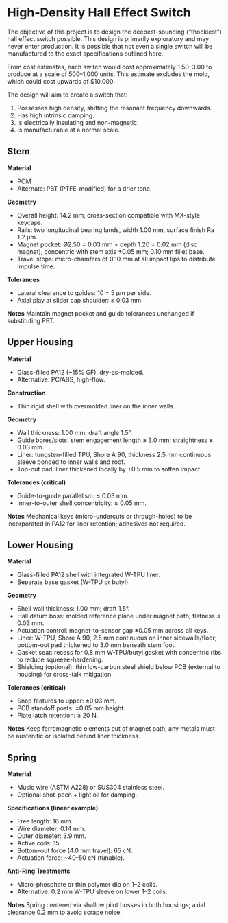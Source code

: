 # High-Density Hall Effect Switch

The objective of this project is to design the deepest-sounding (“thockiest”) hall effect switch possible. This design is primarily exploratory and may never enter production. It is possible that not even a single switch will be manufactured to the exact specifications outlined here.

From cost estimates, each switch would cost approximately $1.50–$3.00 to produce at a scale of 500–1,000 units. This estimate excludes the mold, which could cost upwards of $10,000.

The design will aim to create a switch that:
1. Possesses high density, shifting the resonant frequency downwards.
2. Has high intrinsic damping.
3. Is electrically insulating and non-magnetic.
4. Is manufacturable at a normal scale.

## Stem

**Material**

* POM
* Alternate: PBT (PTFE-modified) for a drier tone.

**Geometry**

* Overall height: 14.2 mm; cross-section compatible with MX-style keycaps.
* Rails: two longitudinal bearing lands, width 1.00 mm, surface finish Ra 1.2 µm.
* Magnet pocket: Ø2.50 ± 0.03 mm × depth 1.20 ± 0.02 mm (disc magnet), concentric with stem axis ±0.05 mm; 0.10 mm fillet base.
* Travel stops: micro-chamfers of 0.10 mm at all impact lips to distribute impulse time.

**Tolerances**

* Lateral clearance to guides: 10 ± 5 µm per side.
* Axial play at slider cap shoulder: ≤ 0.03 mm.

**Notes**
Maintain magnet pocket and guide tolerances unchanged if substituting PBT.

## Upper Housing

**Material**

* Glass-filled PA12 (\~15% GF), dry-as-molded.
* Alternative: PC/ABS, high-flow.

**Construction**

* Thin rigid shell with overmolded liner on the inner walls.

**Geometry**

* Wall thickness: 1.00 mm; draft angle 1.5°.
* Guide bores/slots: stem engagement length ≥ 3.0 mm; straightness ≤ 0.03 mm.
* Liner: tungsten-filled TPU, Shore A 90, thickness 2.5 mm continuous sleeve bonded to inner walls and roof.
* Top-out pad: liner thickened locally by +0.5 mm to soften impact.

**Tolerances (critical)**

* Guide-to-guide parallelism: ≤ 0.03 mm.
* Inner-to-outer shell concentricity: ≤ 0.05 mm.

**Notes**
Mechanical keys (micro-undercuts or through-holes) to be incorporated in PA12 for liner retention; adhesives not required.

## Lower Housing

**Material**

* Glass-filled PA12 shell with integrated W-TPU liner.
* Separate base gasket (W-TPU or butyl).

**Geometry**

* Shell wall thickness: 1.00 mm; draft 1.5°.
* Hall datum boss: molded reference plane under magnet path; flatness ≤ 0.03 mm.
* Actuation control: magnet-to-sensor gap ±0.05 mm across all keys.
* Liner: W-TPU, Shore A 90, 2.5 mm continuous on inner sidewalls/floor; bottom-out pad thickened to 3.0 mm beneath stem foot.
* Gasket seat: recess for 0.8 mm W-TPU/butyl gasket with concentric ribs to reduce squeeze-hardening.
* Shielding (optional): thin low-carbon steel shield below PCB (external to housing) for cross-talk mitigation.

**Tolerances (critical)**

* Snap features to upper: ±0.03 mm.
* PCB standoff posts: ±0.05 mm height.
* Plate latch retention: ≥ 20 N.

**Notes**
Keep ferromagnetic elements out of magnet path; any metals must be austenitic or isolated behind liner thickness.

## Spring

**Material**

* Music wire (ASTM A228) or SUS304 stainless steel.
* Optional shot-peen + light oil for damping.

**Specifications (linear example)**

* Free length: 16 mm.
* Wire diameter: 0.14 mm.
* Outer diameter: 3.9 mm.
* Active coils: 15.
* Bottom-out force (4.0 mm travel): 65 cN.
* Actuation force: \~40–50 cN (tunable).

**Anti-Ring Treatments**

* Micro-phosphate or thin polymer dip on 1–2 coils.
* Alternative: 0.2 mm W-TPU sleeve on lower 1–2 coils.

**Notes**
Spring centered via shallow pilot bosses in both housings; axial clearance 0.2 mm to avoid scrape noise.
